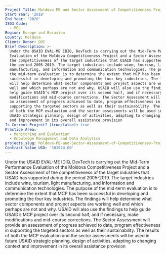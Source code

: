 ```yaml
---
Project Title: Moldova PE and Sector Assessment of Competitiveness Project
Start Year: '2019'
End Year: '2020'
ISO3 Code:
  - MOL
Region: Europe and Eurasion
Country: Moldova
Client/ Donor: DOI
Brief Description: >-
  Under the USAID EVAL-ME IDIQ, DevTech is carrying out the Mid-Term Performance
  Evaluation of the Moldova Competitiveness Project and a Sector Assessment of
  the competitiveness of the target industries that USAID has supported during
  the period 2005-2019. The target industries include wine, tourism, light
  manufacturing, and information and communication technologies. The purpose of
  the mid-term evaluation is to determine the extent that MCP has been
  successful in developing and promoting the four key industries. The findings
  will help determine what sector components and project aspects are working
  well and which perhaps are not and why. USAID will also use the findings to
  help guide USAID’s MCP project over its second half, and if necessary, make
  modifications and mid-course corrections. The Sector Assessment will provide
  an assessment of progress achieved to date, program effectiveness in
  supporting the targeted sectors as well as their sustainability. The results
  of both the MCP evaluation and the sector assessments will be used in future
  USAID strategic planning, design of activities, adapting to changing context
  and improvement in its overall assistance provision
Is Current Project? (true/false): true
Practice Area:
  - Monitoring and Evaluation
  - Knowledge Management and Data Analytics
projects_slug: Moldova-PE-and-Sector-Assessment-of-Competitiveness-Project
Contract Value USD: '301924.00'
---
```

Under the USAID EVAL-ME IDIQ, DevTech is carrying out the Mid-Term Performance Evaluation of the Moldova Competitiveness Project and a Sector Assessment of the competitiveness of the target industries that USAID has supported during the period 2005-2019. The target industries include wine, tourism, light manufacturing, and information and communication technologies. The purpose of the mid-term evaluation is to determine the extent that MCP has been successful in developing and promoting the four key industries. The findings will help determine what sector components and project aspects are working well and which perhaps are not and why. USAID will also use the findings to help guide USAID’s MCP project over its second half, and if necessary, make modifications and mid-course corrections. The Sector Assessment will provide an assessment of progress achieved to date, program effectiveness in supporting the targeted sectors as well as their sustainability. The results of both the MCP evaluation and the sector assessments will be used in future USAID strategic planning, design of activities, adapting to changing context and improvement in its overall assistance provision